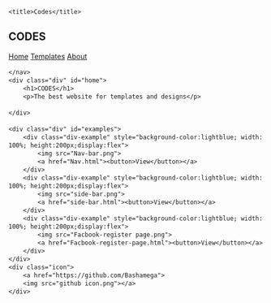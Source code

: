 
<!DOCTYPE html>
<html lang="en">
<head>
    <meta charset="UTF-8">
    <meta http-equiv="X-UA-Compatible" content="IE=edge">
    <meta name="viewport" content="width=device-width, initial-scale=1.0">
    <link rel="stylesheet" href="home.css">

    <title>Codes</title>
</head>
<body>
   <nav>
    <h1>CODES</h1>
    <a href="#home">Home</a>
    <a href="#examples">Templates</a>
    <a href="#about">About</a>
    
    </nav>
    <div class="div" id="home">
        <h1>CODES</h1>
        <p>The best website for templates and designs</p>
        
    </div>
    
    <div class="div" id="examples">
        <div class="div-example" style="background-color:lightblue; width: 100%; height:200px;display:flex">
            <img src="Nav-bar.png">
            <a href="Nav.html"><button>View</button></a>
        </div>
        <div class="div-example" style="background-color:lightblue; width: 100%; height:200px;display:flex">
            <img src="side-bar.png">
            <a href="side-bar.html"><button>View</button></a>
        </div>
        <div class="div-example" style="background-color:lightblue; width: 100%; height:200px;display:flex">
            <img src="Facbook-register page.png">
            <a href="Facbook-register-page.html"><button>View</button></a>
        </div>
    </div>
    <div class="icon">
        <a href="https://github.com/Bashamega">
        <img src="github icon.png"></a>
    </div>
</body>
</html>
